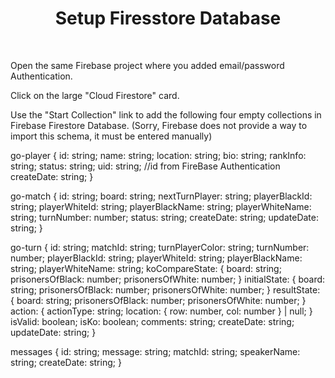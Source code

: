 <h1 align="center"> Setup Firesstore Database </h1> <br>
<p align="left">
Open the same Firebase project where you added email/password Authentication.
</p>
<p align="left">
Click on the large "Cloud Firestore" card.
</p>


<p align="left">
Use the "Start Collection" link to add the  following four empty collections in Firebase Firestore Database.  (Sorry, Firebase does not provide a way to import this schema, it must be entered manually)
</p>

go-player {
    id: string;
    name: string;
    location: string;
    bio: string;
    rankInfo: string;
    status: string;
    uid: string;  //id from FireBase Authentication
    createDate: string;
}

go-match {
    id: string;
    board: string;
    nextTurnPlayer: string;
    playerBlackId: string;
    playerWhiteId: string;
    playerBlackName: string;
    playerWhiteName: string;
    turnNumber: number;
    status: string;
    createDate: string;
    updateDate: string;
}

go-turn {
    id: string;
    matchId: string;
    turnPlayerColor: string;
    turnNumber: number;
    playerBlackId: string;
    playerWhiteId: string;
    playerBlackName: string;
    playerWhiteName: string;
    koCompareState: 
       {
          board: string;
          prisonersOfBlack: number;
          prisonersOfWhite: number;
       }
    initialState: 
       {
          board: string;
          prisonersOfBlack: number;
          prisonersOfWhite: number;
       }
    resultState: 
       {
          board: string;
          prisonersOfBlack: number;
          prisonersOfWhite: number;
       }
    action: 
       {
          actionType: string;
          location: { row: number, col: number } | null;
       }       
    isValid: boolean;
    isKo: boolean;
    comments: string;
    createDate: string;
    updateDate: string;
}

messages {
  id: string;
  message: string;
  matchId: string;
  speakerName: string;
  createDate: string;
}

